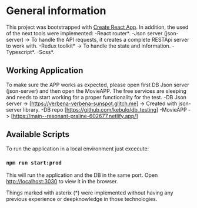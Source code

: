 # General information

This project was bootstrapped with [Create React App](https://github.com/facebook/create-react-app).
In addition, the used of the next tools were implemented:
    -React router*.
    -Json server (json-server) -> To handle the API requests, it creates a complete RESTApi server to work with.
    -Redux toolkit* -> To handle the state and information.
    -Typescript*.
    -Scss*.

## Working Application
To make sure the APP works as expected, please open first DB Json server (json-server) and then open the MovieAPP. The free services are sleeping and needs to start working for a proper functionality for the test.
    -DB Json server  -> [https://verbena-verbena-sunspot.glitch.me] -> Created with json-server library.
        -DB repo [https://github.com/kebulo/db_testing]
    -MovieAPP        -> [https://main--resonant-praline-602677.netlify.app/]

## Available Scripts

To run the application in a local environment just excecute:
### `npm run start:prod`

This will run the application and the DB in the same port.
Open [http://localhost:3030](http://localhost:3030) to view it in the browser.

Things marked with asterix (*) were implemented without having any previous experience or deepknowledge in those technologies.
